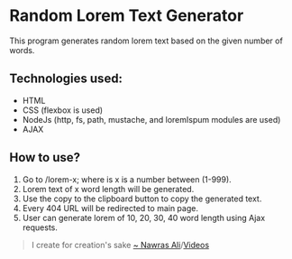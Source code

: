 # Random Lorem Text Generator
This program generates random lorem text based on the given number of words.

## Technologies used: 
- HTML
- CSS (flexbox is used)                                           
- NodeJs (http, fs, path, mustache, and loremIspum modules are used)
- AJAX

## How to use?
1. Go to /lorem-x; where is x is a number between (1-999).
2. Lorem text of x word length will be generated.
3. Use the copy to the clipboard button to copy the generated text.
4. Every 404 URL will be redirected to main page.
5. User can generate lorem of 10, 20, 30, 40 word length using Ajax requests.
   
> I create for creation's sake [~ Nawras Ali](https://learnwithnaw.com)/[Videos](https://youtube.com/c/learnwithnaw)
